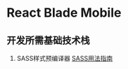 # React Blade Mobile

## 开发所需基础技术栈
1. SASS样式预编译器 [SASS用法指南](http://www.ruanyifeng.com/blog/2012/06/sass.html "SASS用法指南")
